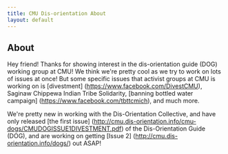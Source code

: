 ```yaml
---
title: CMU Dis-orientation About
layout: default
---
```


## About

Hey friend! Thanks for showing interest in the dis-orientation guide (DOG) working group at CMU! 
We think we're pretty cool as we try to work on lots of issues at once!
But some specific issues that activist groups at CMU is working on is 
[divestment] (https://www.facebook.com/DivestCMU), Saginaw Chippewa Indian Tribe Solidarity, 
[banning bottled water campaign] (https://www.facebook.com/tbttcmich), and much more. 

We're pretty new in working with the Dis-Orientation Collective, 
and have only released [the first issue] (http://cmu.dis-orientation.info/cmu-dogs/CMUDOGISSUE1DIVESTMENT.pdf) of the Dis-Orientation Guide (DOG), 
and are working on getting [Issue 2] (http://cmu.dis-orientation.info/dogs/) out ASAP!
